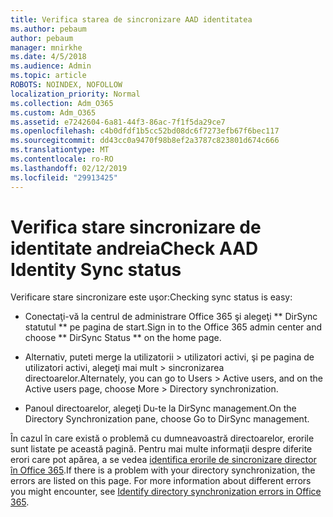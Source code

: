 ```yaml
---
title: Verifica starea de sincronizare AAD identitatea
ms.author: pebaum
author: pebaum
manager: mnirkhe
ms.date: 4/5/2018
ms.audience: Admin
ms.topic: article
ROBOTS: NOINDEX, NOFOLLOW
localization_priority: Normal
ms.collection: Adm_O365
ms.custom: Adm_O365
ms.assetid: e7242604-6a81-44f3-86ac-7f1f5da29ce7
ms.openlocfilehash: c4b0dfdf1b5cc52bd08dc6f7273efb67f6bec117
ms.sourcegitcommit: dd43cc0a9470f98b8ef2a3787c823801d674c666
ms.translationtype: MT
ms.contentlocale: ro-RO
ms.lasthandoff: 02/12/2019
ms.locfileid: "29913425"
---
```

# <a name="check-aad-identity-sync-status"></a><span data-ttu-id="d38c7-102">Verifica stare sincronizare de identitate andreia</span><span class="sxs-lookup"><span data-stu-id="d38c7-102">Check AAD Identity Sync status</span></span>

<span data-ttu-id="d38c7-103">Verificare stare sincronizare este uşor:</span><span class="sxs-lookup"><span data-stu-id="d38c7-103">Checking sync status is easy:</span></span> 
  
- <span data-ttu-id="d38c7-104">Conectaţi-vă la centrul de administrare Office 365 şi alegeţi \*\* DirSync statutul \*\* pe pagina de start.</span><span class="sxs-lookup"><span data-stu-id="d38c7-104">Sign in to the Office 365 admin center and choose \*\* DirSync Status \*\* on the home page.</span></span> 
    
- <span data-ttu-id="d38c7-105">Alternativ, puteti merge la utilizatorii \> utilizatori activi, şi pe pagina de utilizatori activi, alegeţi mai mult \> sincronizarea directoarelor.</span><span class="sxs-lookup"><span data-stu-id="d38c7-105">Alternately, you can go to Users \> Active users, and on the Active users page, choose More \> Directory synchronization.</span></span>
    
- <span data-ttu-id="d38c7-106">Panoul directoarelor, alegeţi Du-te la DirSync management.</span><span class="sxs-lookup"><span data-stu-id="d38c7-106">On the Directory Synchronization pane, choose Go to DirSync management.</span></span> 
    
<span data-ttu-id="d38c7-p101">În cazul în care există o problemă cu dumneavoastră directoarelor, erorile sunt listate pe această pagină. Pentru mai multe informaţii despre diferite erori care pot apărea, a se vedea [identifica erorile de sincronizare director în Office 365](https://support.office.com/article/b4fc07a5-97ea-4ca6-9692-108acab74067).</span><span class="sxs-lookup"><span data-stu-id="d38c7-p101">If there is a problem with your directory synchronization, the errors are listed on this page. For more information about different errors you might encounter, see [Identify directory synchronization errors in Office 365](https://support.office.com/article/b4fc07a5-97ea-4ca6-9692-108acab74067).</span></span>
  

